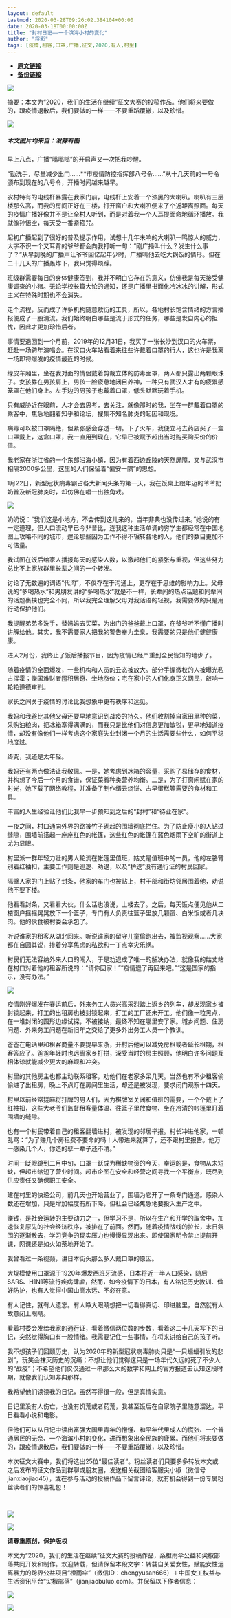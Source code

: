 ```yaml
---
layout: default
Lastmod: 2020-03-28T09:26:02.384104+00:00
date: 2020-03-18T00:00:00Z
title: "封村日记——一个滨海小村的变化"
author: "将影"
tags: [疫情,租客,口罩,广播,征文,2020,有人,村里]
---
```


* [**原文链接**](https://mp.weixin.qq.com/s/GAg9vAnu3T2xo7dowEX_mw)
* [**备份链接**](https://archive.li/wip/aD30k)


  

  

  

  

  

  

  

  

  

  

  

  

  

  

  

  

  

  

  

  

  

  

  

  

  

  

  

  

![](/images/post/bbbfdfd2b93a92d90a16e10ce96ac4d1.jpg)

摘要：本文为“2020，我们的生活在继续”征文大赛的投稿作品。他们将来要做的，跟疫情退散后，我们要做的一样——不要重蹈覆辙，以及珍惜。

![](/images/post/03675a8db0835f9fa3f71727dbf67779.jpg)  

##### 本文图片均来自：泼辣有图

早上八点，广播“嗡嗡嗡”的开启声又一次把我吵醒。

“勤洗手，尽量减少出门……\*\*市疫情防控指挥部八号令……”从十几天前的一号令颁布到现在的八号令，开播时间越来越早。

农村特有的电线杆暴露在我家门前，电线杆上安着一个漆黑的大喇叭。喇叭有三层楼那么高，而我的房间正好在三楼，打开窗户和大喇叭便来了个近距离照面。每天的疫情广播好像并不是让全村人听到，而是对着我一个人耳提面命地循环播放。我就像孙悟空，每天受一番紧箍咒。

起初广播起到了很好的普及提示作用，试想十几年未响的大喇叭一鸣惊人的威力，大字不识一个又耳背的爷爷都会向我打听一句：“刚广播叫什么？发生什么事了？”从早到晚的广播声让爷爷回忆起年少时，广播叫他去吃大锅饭的情形。但在二十几天的广播轰炸下，我只觉得烦躁。

班级群需要每日的身体健康签到，我并不明白它存在的意义，仿佛我是每天接受健康调查的小猪。无论学校长篇大论的通知，还是广播里书面化冷冰冰的讲解，形式主义在特殊时期也不会消失。

走个流程，反而成了许多机构随意敷衍的工具，所以，各地村长饱含情绪的方言播报便成了一股清流。我们始终明白哪些是流于形式的任务，哪些是发自内心的担忧，因此才更加珍惜后者。

事情要退回到一个月前，2019年的12月31日，我买了一张长沙到汉口的火车票，赶赴一场跨年演唱会。在汉口火车站看着来往些许戴着口罩的行人，这也许是我离一场即将爆发的疫情最近的时候。

绿皮车厢里，坐在我对面的情侣戴着剪裁立体的防毒面罩，两人都只露出两颗眼珠子。女孩靠在男孩肩上，男孩一脸疲惫地闭目养神，一种只有武汉人才有的疲累感笼罩在他们身上。左手边的男孩子也戴着口罩，低头默默玩着手机。

只有威胁近在眼前，人才会去思考，去关注，就像那时的我，坐在一群戴着口罩的乘客中，焦急地翻着知乎和论坛，搜集不知名肺炎的起因和现况。

病毒可以被口罩隔绝，但紧张感会穿透一切。下了火车，我便立马去药店买了一盒口罩戴上，这盒口罩，我一直用到现在，它早已被赋予超出当时购买购买价的价值。

我老家在浙江省的一个东部沿海小镇，因为有着西边丘陵的天然屏障，又与武汉市相隔2000多公里，这里的人们保留着“偏安一隅”的思想。

1月22日，新型冠状病毒霸占各大新闻头条的第一天，我在饭桌上跟年迈的爷爷奶奶普及新冠肺炎时，却仿佛在唱一出独角戏。

![](/images/post/7966983b6d6e0596e06d9e39a5c0128d.jpg)

奶奶说：“我们这是小地方，不会传到这儿来的，当年非典也没传过来。”她说的有一定道理，但人口流动早已今非昔比，连我这种生活单调的穷学生都经常在中国地图上攻略不同的城市，遑论那些因为工作不得不辗转各地的人，他们的数目更加不可估量。

我试图在饭后给家人播报每天的感染人数，以激起他们的紧张与重视，但这些努力总比不上家族群里长辈之间的一个转发。

讨论了无数遍的词语“代沟”，不仅存在于沟通上，更存在于思维的影响力上。父母说的“多喝热水”和男朋友讲的“多喝热水”就是不一样，长辈间的热点话题和同辈间的话题裹挟也完全不同，所以我完全理解父母对我话语的轻视，我需要做的只是用行动保护他们。

我提醒弟弟多洗手，替妈妈去买菜，为出门的爸爸戴上口罩，在爷爷听不懂广播时讲解给他。其实，我不需要家人把我的警告奉为圭臬，我需要的只是他们健健康康。

进入2月份，我终止了饭后播报节目，因为疫情已经严重到全民皆知的地步了。

随着疫情的全面爆发，一些机构和人员的丑态被放大。部分手握微权的人被曝光私占挥霍；赚国难财者囤积居奇、坐地涨价；宅在家中的人们化身正义网民，敲响一轮轮道德审判。 

家长之间关于疫情的讨论比我想象中更有秩序和远见。

我妈和我爸比其他父母还要早地意识到战疫的持久。他们收割掉自家田里种的菜，采购油粮肉，把冰箱塞得满满的，而我只是比他们对信息更加敏锐，更早地知道疫情，却没有像他们一样考虑这个家庭失业封闭一个月的生活需要些什么，如何平稳地度过。

终究，我还是太年轻。

我妈还有两点做法让我敬佩。一是，她考虑到冰箱的容量，采购了易储存的食材，并构想了今后一个月的食谱，保证菜肴种类营养均衡。二是，为了打磨闲赋在家的时光，她下载了网络教程，并准备了制作缙云烧饼、古早蛋糕等需要的食材和工具。

丰富的人生经验让他们比我早一步预知到之后的“封村”和“待业在家”。

一夜之间，村口通向外界的路被竹子砌起的围墙彻底拦住。为了防止瘦小的人钻过缝隙，围墙前搭起一座座红色的帐篷，这些红色的帐篷在蓝色烟雨下空旷的街道上尤为显眼。

村里派一群年轻力壮的男人轮流在帐篷里值班，姑丈是值班中的一员，他的左胳臂别着红袖扣，主要工作则是巡逻、劝退，以及“护送”没有通行证的村民回家。

隔壁人家的门上贴了封条，他家的车门也被贴上，村干部和街坊邻居围着他，劝说他不要下楼。

他看看封条，又看看大伙，什么话也没说，上楼去了。之后，每天饭点便见他从二楼窗户摇摇晃晃放下一个篮子，专门有人负责往篮子里放几颗蛋、白米饭或者几块肉。他的伙食被村委会承包了。

听说谁家的租客从湖北回来。听说谁家的留守儿童偷跑出去，被监视观察……大家都在自圆其说，掺着分享焦虑的私欲和一丁点幸灾乐祸。

村民们无法容纳外来人口的闯入，于是劝退成了唯一的解决办法，就像我的姑丈站在村口对着他的租客所说的：“请你回家！”“疫情退了再回来吧。”“这是国家的指示，没有办法。”

![](/images/post/ed8d1e3c8e2b088d9c516e0720735678.jpg)

疫情刚好爆发在春运前后，外来务工人员兴高采烈踏上返乡的列车，却发现家乡被封锁起来，打工的出租房也被封锁起来，打工的工厂还未开工。他们像一粒黑点，在一堆封闭的圆形边缘试探，不被接纳，最终不知在哪里安了家。城乡问题、住房问题、外来务工问题在新旧年之交给了更多外出务工人员一个教训。

爸爸在电话里和租客商量不要提早来浙，开村后他可以减免房租或者延长租期，租客答应了。爸爸年轻时也远离家乡打拼，深受当时的房主照顾，他明白许多问题互相体谅就能减少更大的麻烦和冲突。

村里的其他房主也都主动联系租客，劝他们在老家多呆几天。当然也有不少租客偷偷进了出租房，晚上不点灯在房间里生活，却还是被发现，要求闭门观察十四天。

村里以前经常搓麻将打牌的男人们，因为棋牌室关闭和值班的需要，一个个戴上了红袖扣，这些大老爷们监督租客量体温、往篮子里放食物、坐在冷清的帐篷里盯着围墙的缝隙。

也有一个村民带着自己的租客翻墙进村，被发现的邻居举报。村长冲进他家，一顿乱骂：“为了赚几个房租费不要命的吗！人带进来就算了，还不跟村里报告。他万一感染几个人，你造的孽一辈子还不清。”

时间一眨眼跳到二月中旬，口罩一跃成为稀缺物资的今天，幸运的是，食物从未短缺，但超市缩短了营业时间。超市企图在安全和经营之间寻找一个平衡点，既尽到供应责任又确保职工安全。

建在村里的快递公司，前几天也开始营业了，围墙为它开了一条专门通道。感染人数还在增加，只是增加幅度有所下降，但社会已经焦急地要投入生产之中。

赚钱，是社会运转的主要动力之一，但学习不是，所以在生产和开学的取舍中，加速恢复原先的社会经济秩序，被排在了前面。然而，随着疫情战线的拉长，末日氛围的逐渐散去，学习竞争的现实压力也慢慢显现出来。即使国家明令禁止提前开课，网课还是如火如荼地开始了。

我曾看过一条视频，讲日本街头那么多人戴口罩的原因。

大规模使用口罩源于1920年爆发西班牙流感，日本将近一半人口感染，随后SARS、H1N1等流行疾病肆虐，然而，如今疫情下的日本，有人铭记历史教训、做好防护，也有人觉得中国山高水远、不必在意。

有人记住，就有人遗忘。有人睁大眼睛想把一切看得真切、印进脑里，自然就有人故意闭上眼睛。

看着村委会发给我家的通行证，看着微信两位数的步数，看着这二十几天写下的日记，突然觉得胸口有一股情绪。我需要记住一些事情，在将来讲给自己的孩子听。

我不想孩子们回顾历史，认为2020年的新型冠状病毒肺炎只是“一只蝙蝠引发的悲剧”，玩笑会抹灭历史的沉痛；不想让他们觉得这只是一场年代久远的死了不少人的“战疫”；不希望他们仅仅通过一串那么大的数字和网上的官方报道去认知这段时期，就像我们认知非典那样。

我希望他们读读我的日记，虽然写得很一般，但是真情实意。

日记里没有人伤亡，也没有饥荒或者药荒，我甚至饭后在自家院子里随意溜达，平日看看小说和电影。

但他们可以从日记中读出富强大国里青年的懵懂、和平年代里成人的慌张、一个普通居民的无奈、一个海滨小村的变化，进而想象出全民族的疲累。而他们将来要做的，跟疫情退散后，我们要做的一样——不要重蹈覆辙，以及珍惜。

  

本次征文大赛中，我们将选出25位“最佳读者”。粉丝读者们只要多多转发本文或之后发布的征文作品到群聊或朋友圈，发送相关截图给客服尖小椒（微信号jianxiaojiao45），或在参与活动的投稿作品下留言评论，就有机会得到一份专属粉丝读者们的惊喜礼包！

   

[![](/images/post/2b140a15d58a3f2bc3a4888156954ffa.jpg)](http://mp.weixin.qq.com/s?__biz=MzA4NTg3OTEzNg==&mid=2653077161&idx=1&sn=4e11a9e87181c4eae25d2a4c92a9cfc8&chksm=84072ea6b370a7b066f3ac9a3ce58ef1ebd258349828dbf94b2dcaa1cd59a172144b325d28c6&scene=21#wechat_redirect)

  

![](/images/post/cc02e2b65393d965245766924bbe1af5.jpg)

  

**请尊重原创，保护版权**

本文为“2020，我们的生活在继续”征文大赛的投稿作品，系橙雨伞公益和尖椒部落共同开发和制作。欢迎转载，但请保留本段文字：转载自关爱女性，赋能女性远离暴力的跨界公益项目“橙雨伞”（微信ID：chengyusan666）＋中国女工权益与生活资讯平台“尖椒部落”（jianjiaobuluo.com）。并保留以下作者信息：

![](/images/post/9bd05088cf675c3b2b76c797636ee361.jpg)

![](/images/post/60d499a082385c18ae6cb75eaf18c7a9.jpg)

